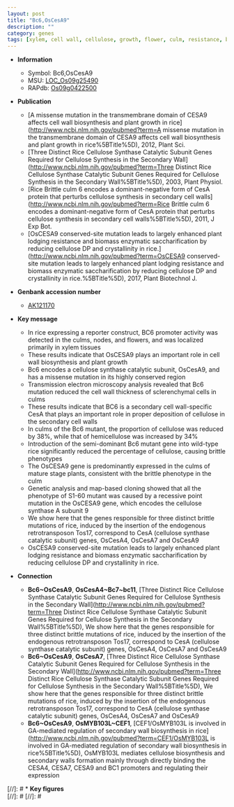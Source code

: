 ```yaml
---
layout: post
title: "Bc6,OsCesA9"
description: ""
category: genes
tags: [xylem, cell wall, cellulose, growth, flower, culm, resistance, biomass, lodging, lodging resistance]
---
```


* **Information**  
    + Symbol: Bc6,OsCesA9  
    + MSU: [LOC_Os09g25490](http://rice.plantbiology.msu.edu/cgi-bin/ORF_infopage.cgi?orf=LOC_Os09g25490)  
    + RAPdb: [Os09g0422500](http://rapdb.dna.affrc.go.jp/viewer/gbrowse_details/irgsp1?name=Os09g0422500)  

* **Publication**  
    + [A missense mutation in the transmembrane domain of CESA9 affects cell wall biosynthesis and plant growth in rice](http://www.ncbi.nlm.nih.gov/pubmed?term=A missense mutation in the transmembrane domain of CESA9 affects cell wall biosynthesis and plant growth in rice%5BTitle%5D), 2012, Plant Sci.
    + [Three Distinct Rice Cellulose Synthase Catalytic Subunit Genes Required for Cellulose Synthesis in the Secondary Wall](http://www.ncbi.nlm.nih.gov/pubmed?term=Three Distinct Rice Cellulose Synthase Catalytic Subunit Genes Required for Cellulose Synthesis in the Secondary Wall%5BTitle%5D), 2003, Plant Physiol.
    + [Rice Brittle culm 6 encodes a dominant-negative form of CesA protein that perturbs cellulose synthesis in secondary cell walls](http://www.ncbi.nlm.nih.gov/pubmed?term=Rice Brittle culm 6 encodes a dominant-negative form of CesA protein that perturbs cellulose synthesis in secondary cell walls%5BTitle%5D), 2011, J Exp Bot.
    + [OsCESA9 conserved-site mutation leads to largely enhanced plant lodging resistance and biomass enzymatic saccharification by reducing cellulose DP and crystallinity in rice.](http://www.ncbi.nlm.nih.gov/pubmed?term=OsCESA9 conserved-site mutation leads to largely enhanced plant lodging resistance and biomass enzymatic saccharification by reducing cellulose DP and crystallinity in rice.%5BTitle%5D), 2017, Plant Biotechnol J.

* **Genbank accession number**  
    + [AK121170](http://www.ncbi.nlm.nih.gov/nuccore/AK121170)

* **Key message**  
    + In rice expressing a reporter construct, BC6 promoter activity was detected in the culms, nodes, and flowers, and was localized primarily in xylem tissues
    + These results indicate that OsCESA9 plays an important role in cell wall biosynthesis and plant growth
    + Bc6 encodes a cellulose synthase catalytic subunit, OsCesA9, and has a missense mutation in its highly conserved region
    + Transmission electron microscopy analysis revealed that Bc6 mutation reduced the cell wall thickness of sclerenchymal cells in culms
    + These results indicate that BC6 is a secondary cell wall-specific CesA that plays an important role in proper deposition of cellulose in the secondary cell walls
    + In culms of the Bc6 mutant, the proportion of cellulose was reduced by 38%, while that of hemicellulose was increased by 34%
    + Introduction of the semi-dominant Bc6 mutant gene into wild-type rice significantly reduced the percentage of cellulose, causing brittle phenotypes
    + The OsCESA9 gene is predominantly expressed in the culms of mature stage plants, consistent with the brittle phenotype in the culm
    + Genetic analysis and map-based cloning showed that all the phenotype of S1-60 mutant was caused by a recessive point mutation in the OsCESA9 gene, which encodes the cellulose synthase A subunit 9
    + We show here that the genes responsible for three distinct brittle mutations of rice, induced by the insertion of the endogenous retrotransposon Tos17, correspond to CesA (cellulose synthase catalytic subunit) genes, OsCesA4, OsCesA7 and OsCesA9
    + OsCESA9 conserved-site mutation leads to largely enhanced plant lodging resistance and biomass enzymatic saccharification by reducing cellulose DP and crystallinity in rice.

* **Connection**  
    + __Bc6~OsCesA9__, __OsCesA4~Bc7~bc11__, [Three Distinct Rice Cellulose Synthase Catalytic Subunit Genes Required for Cellulose Synthesis in the Secondary Wall](http://www.ncbi.nlm.nih.gov/pubmed?term=Three Distinct Rice Cellulose Synthase Catalytic Subunit Genes Required for Cellulose Synthesis in the Secondary Wall%5BTitle%5D), We show here that the genes responsible for three distinct brittle mutations of rice, induced by the insertion of the endogenous retrotransposon Tos17, correspond to CesA (cellulose synthase catalytic subunit) genes, OsCesA4, OsCesA7 and OsCesA9
    + __Bc6~OsCesA9__, __OsCesA7__, [Three Distinct Rice Cellulose Synthase Catalytic Subunit Genes Required for Cellulose Synthesis in the Secondary Wall](http://www.ncbi.nlm.nih.gov/pubmed?term=Three Distinct Rice Cellulose Synthase Catalytic Subunit Genes Required for Cellulose Synthesis in the Secondary Wall%5BTitle%5D), We show here that the genes responsible for three distinct brittle mutations of rice, induced by the insertion of the endogenous retrotransposon Tos17, correspond to CesA (cellulose synthase catalytic subunit) genes, OsCesA4, OsCesA7 and OsCesA9
    + __Bc6~OsCesA9__, __OsMYB103L~CEF1__, [CEF1/OsMYB103L is involved in GA-mediated regulation of secondary wall biosynthesis in rice](http://www.ncbi.nlm.nih.gov/pubmed?term=CEF1/OsMYB103L is involved in GA-mediated regulation of secondary wall biosynthesis in rice%5BTitle%5D), OsMYB103L mediates cellulose biosynthesis and secondary walls formation mainly through directly binding the CESA4, CESA7, CESA9 and BC1 promoters and regulating their expression

[//]: # * **Key figures**  
[//]: # 
[//]: # 
